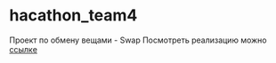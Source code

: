# hacathon_team4
Проект по обмену вещами - Swap
Посмотреть реализацию можно [ссылкe](https://AnnaChernopyatova.github.io)